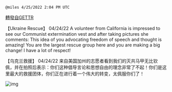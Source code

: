 
`@miles 4/25/2022 2:04 PM UTC`

[轉發自GETTR](https://gettr.com/post/p170o87b9d4)

【Ukraine Rescue】 04/24/22 A volunteer from California is impressed to see our Communist extermination vest and after taking pictures she comments: This idea of you advocating freedom of speech and thought is amazing! You are the largest rescue group here and you are making a big change! I have a lot of respect!

【乌克兰救援】 04/24/22 来自美国加州的志愿者看到我们的灭共马甲无比钦佩，并在拍照后表示：你们这种倡导言论和思想自由的理念非常了不起！你们是这里最大的救援团体，你们正在进行着一个伟大的转变，太佩服你们了！

![img](https://media.gettr.com/group20/getter/2022/04/25/14/fa0b9658-e225-52e2-fd7f-9025b033f8e1/out.jpg)
